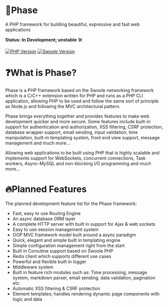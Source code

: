 # 💫Phase
A PHP framework for building beautiful, expressive and fast web applications

**Status: In Development; unstable** 🛠

[![PHP Version](https://img.shields.io/badge/PHP-%3E=7.0-brightgreen.svg?maxAge=2592000)](https://secure.php.net/)
[![Swoole Version](https://img.shields.io/badge/swoole-%3E=4.2.1-brightgreen.svg?maxAge=2592000)](https://github.com/swoole/swoole-src)

# ❓What is Phase?
Phase is a PHP framework based on the Swoole networking framework which is a C/C++ extension written for PHP and runs as a PHP CLI application, allowing PHP to be used and follow the same sort of principle as Node.js and following the MVC architectural pattern.

Phase brings everything together and provides features to make web development quicker and more secure. Some features include built-in support for authentication and authorization, XSS filtering, CSRF protection, database wrapper support, email sending, input validation, time manipulation, built-in templating system, front end view support, message management and much more...

Allowing web applications to be built using PHP that is highly scalable and implements support for WebSockets, concurrent connections, Task workers, Async-MySQL and non-blocking I/O programming and much more...

# 🔥Planned Features
The planned development feature list for the Phase framework:
- Fast, easy to use Routing Engine
- An async database ORM layer
- A complete HTTP server with built in support for Ajax & web sockets
- Easy to use session management system
- OOP MVC framework model built around a async paradigm
- Quick, elegant and simple built in templating engine
- Simple configuration management right from the start
- Built in Coroutine support based on Swoole PHP
- Redis client which supports different use cases
- Powerful and flexible built in logger
- Middleware system
- Built in feature rich modules such as: Time processing, message system, markdown parser, email sending, data validation, pagination etc.
- Automatic XSS filtering & CSRF protection
- Element templates; handles rendering dynamic page components with logic and data
